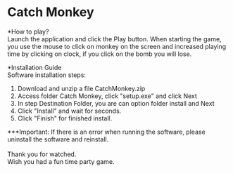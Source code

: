 # Catch Monkey



*How to play?<br>
Launch the application and click the Play button. When starting the game, you use the mouse to click on monkey on the screen and increased playing time by clicking on clock, if you click on the bomb you will lose.<br>

*Installation Guide <br>
Software installation steps:<br>
1. Download and unzip a file CatchMonkey.zip<br>
2. Access folder Catch Monkey, click "setup.exe" and click Next<br>
4. In step Destination Folder, you are can option folder install and Next<br>
5. Click "Install" and wait for seconds.<br>
6. Click "Finish" for finished install.<br>

***Important: If there is an error when running the software, please uninstall the software and reinstall.<br>
      
Thank you for watched.<br>
Wish you had a fun time party game.
